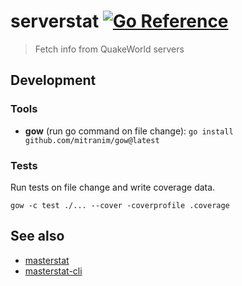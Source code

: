 # serverstat [![Go Reference](https://pkg.go.dev/badge/github.com/vikpe/serverstat.svg)](https://pkg.go.dev/github.com/vikpe/serverstat)

> Fetch info from QuakeWorld servers

## Development

### Tools

* **gow** (run go command on file change): `go install github.com/mitranim/gow@latest`

### Tests

Run tests on file change and write coverage data.

```shell
gow -c test ./... --cover -coverprofile .coverage
```

## See also

* [masterstat](https://github.com/vikpe/masterstat)
* [masterstat-cli](https://github.com/vikpe/masterstat-cli)
